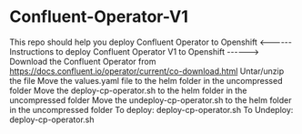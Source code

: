 # Confluent-Operator-V1
This repo should help you deploy Confluent Operator to Openshift
<------ Instructions to deploy Confluent Operator V1 to Openshift ------>
Download the Confluent Operator from https://docs.confluent.io/operator/current/co-download.html
Untar/unzip the file
Move the values.yaml file to the helm folder in the uncompressed folder
Move the deploy-cp-operator.sh to the helm folder in the uncompressed folder
Move the undeploy-cp-operator.sh to the helm folder in the uncompressed folder
To deploy: deploy-cp-operator.sh
To Undeploy: deploy-cp-operator.sh
